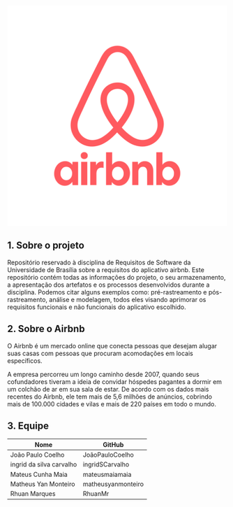 <center>

![logo](./assets/airbnb-logo-2020.svg)

</center>

## 1. Sobre o projeto
Repositório reservado à disciplina de Requisitos de Software da Universidade de Brasília sobre a requisitos do aplicativo airbnb. Este repositório contém todas as informações do projeto, o seu armazenamento, a apresentação dos artefatos e os processos desenvolvidos durante a disciplina. Podemos citar alguns exemplos como: pré-rastreamento e pós-rastreamento, análise e modelagem, todos eles visando aprimorar os requisitos funcionais e não funcionais do aplicativo escolhido.
## 2. Sobre o Airbnb
O Airbnb é um mercado online que conecta pessoas que desejam alugar suas casas com pessoas que procuram acomodações em locais específicos.

A empresa percorreu um longo caminho desde 2007, quando seus cofundadores tiveram a ideia de convidar hóspedes pagantes a dormir em um colchão de ar em sua sala de estar. De acordo com os dados mais recentes do Airbnb, ele tem mais de 5,6 milhões de anúncios, cobrindo mais de 100.000 cidades e vilas e mais de 220 países em todo o mundo.

## 3. Equipe
<center>  

| Nome  | GitHub |
| ------------- | ------------- |
| João Paulo Coelho | JoãoPauloCoelho  |
| ingrid da silva carvalho | ingridSCarvalho |
| Mateus Cunha Maia | mateusmaiamaia  |
| Matheus Yan Monteiro| matheusyanmonteiro |
| Rhuan Marques  | RhuanMr  |

</center>